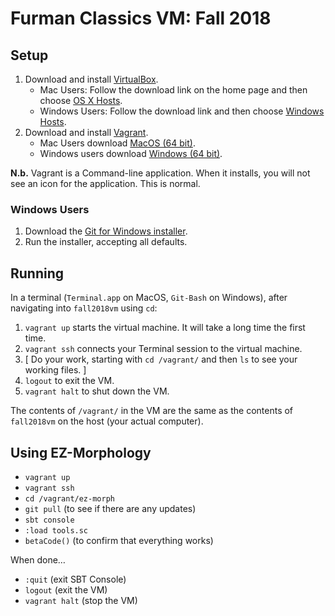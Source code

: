 # Furman Classics VM: Fall 2018

## Setup

1. Download and install [VirtualBox](https://www.virtualbox.org).
	- Mac Users: Follow the download link on the home page and then choose [OS X Hosts](https://download.virtualbox.org/virtualbox/5.2.18/VirtualBox-5.2.18-124319-OSX.dmg).
	- Windows Users: Follow the download link and then choose [Windows Hosts](https://download.virtualbox.org/virtualbox/5.2.18/VirtualBox-5.2.18-124319-Win.exe).
1. Download and install [Vagrant](https://www.vagrantup.com). 
	- Mac Users download [MacOS (64 bit)](https://releases.hashicorp.com/vagrant/2.1.4/vagrant_2.1.4_x86_64.dmg). 
	- Windows users download [Windows (64 bit)](https://releases.hashicorp.com/vagrant/2.1.4/vagrant_2.1.4_x86_64.msi).

**N.b.** Vagrant is a Command-line application. When it installs, you will not see an icon for the application. This is normal.

### Windows Users

1. Download the [Git for Windows installer](https://gitforwindows.org).
1. Run the installer, accepting all defaults.

## Running

In a terminal (`Terminal.app` on MacOS, `Git-Bash` on Windows), after navigating into `fall2018vm` using `cd`:

1. `vagrant up` starts the virtual machine. It will take a long time the first time.
1. `vagrant ssh` connects your Terminal session to the virtual machine.
1. [ Do your work, starting with `cd /vagrant/` and then `ls` to see your working files. ]
1. `logout` to exit the VM.
1. `vagrant halt` to shut down the VM.

The contents of `/vagrant/` in the VM are the same as the contents of `fall2018vm` on the host (your actual computer).

## Using EZ-Morphology

- `vagrant up`
- `vagrant ssh`
- `cd /vagrant/ez-morph`
- `git pull` (to see if there are any updates)
- `sbt console`
- `:load tools.sc`
- `betaCode()` (to confirm that everything works)

When done…

- `:quit` (exit SBT Console)
- `logout` (exit the VM)
- `vagrant halt` (stop the VM)


		